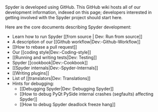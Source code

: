 Spyder is developed using GitHub. This GitHub wiki hosts all of our development information, indexed on this page; developers interested in getting involved with the Spyder project should start here.

Here are the core documents describing Spyder development:

* Learn how to run Spyder [[from source | Dev: Run from source]]
* A description of our [[Github workflow|Dev:-Github-Workflow]]
* [[How to rebase a pull request]]
* Our [[coding style|Dev:-Coding-style]]
* [[Running and writing tests|Dev: Testing]]
* Spyder [[cookbook|Dev:-Cookbook]]
* [[Spyder internals|Dev:-Spyder-Internals]]
* [[Writing plugins]]
* List of [[translators|Dev: Translations]]
* Hints for debugging:
  * [[Debugging Spyder|Dev: Debugging Spyder]]
  * [[How to debug PyQt PySide internal crashes (segfaults) affecting Spyder]]
  * [[How to debug Spyder deadlock freeze hang]]